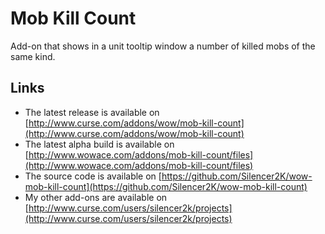 Mob Kill Count
==============

Add-on that shows in a unit tooltip window a number of killed mobs of the same kind.

Links
-----

* The latest release is available on [http://www.curse.com/addons/wow/mob-kill-count](http://www.curse.com/addons/wow/mob-kill-count)
* The latest alpha build is available on [http://www.wowace.com/addons/mob-kill-count/files](http://www.wowace.com/addons/mob-kill-count/files)
* The source code is available on [https://github.com/Silencer2K/wow-mob-kill-count](https://github.com/Silencer2K/wow-mob-kill-count)
* My other add-ons are available on [http://www.curse.com/users/silencer2k/projects](http://www.curse.com/users/silencer2k/projects)

